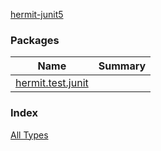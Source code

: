 [hermit-junit5](./index.md)

### Packages

| Name | Summary |
|---|---|
| [hermit.test.junit](hermit.test.junit/index.md) |  |

### Index

[All Types](alltypes/index.md)